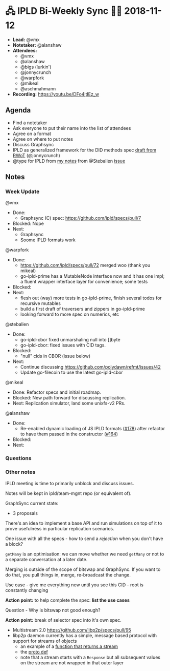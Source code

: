 # 🖧 IPLD Bi-Weekly Sync 🙌🏽 2018-11-12

- **Lead:** @vmx
- **Notetaker:** @alanshaw
- **Attendees:**
  - @vmx
  - @alanshaw
  - @bigs (lurkin')
  - @jonnycrunch
  - @warpfork
  - @mikeal
  - @aschmahmann
- **Recording:** https://youtu.be/DFo4jtIEz_w

## Agenda

- Find a notetaker
- Ask everyone to put their name into the list of attendees
- Agree on a format
- Agree on where to put notes
- Discuss Graphsync
- IPLD as generalized framework for the DID methods spec [draft from RWoT](https://github.com/WebOfTrustInfo/rwot7/blob/master/draft-documents/ipld_did_documents.md) (@jonnycrunch)
- @type for IPLD from [my notes](https://ipfs.io/ipfs/QmSXjd7BNeMApJHAsQfgoofzbJtiV1weaQTrGddKZQgwhs) from @Stebalien [issue](https://github.com/ipld/specs/issues/71)

## Notes

### Week Update

@vmx
  - Done:
    - Graphsync (C) spec: https://github.com/ipld/specs/pull/7
  - Blocked: Nope
  - Next:
    - Graphsync
    - Soome IPLD formats work


@warpfork
  - Done:
    - https://github.com/ipld/specs/pull/72 merged woo (thank you mikeal)
    - go-ipld-prime has a MutableNode interface now and it has one impl; a fluent wrapper interface layer for convenience; some tests
  - Blocked:
  - Next:
    - flesh out (way) more tests in go-ipld-prime, finish several todos for recursive mutables
    - build a first draft of traversers and zippers in go-ipld-prime
    - looking forward to more spec on numerics, etc

@stebalien
  - Done:
    - go-ipld-cbor fixed unmarshaling null into []byte
    - go-ipld-cbor: fixed issues with CID tags.
  - Blocked:
    - "null" cids in CBOR (issue below)
  - Next:
    - Continue discussing https://github.com/polydawn/refmt/issues/42
    - Update go-filecoin to use the latest go-ipld-cbor

@mikeal
  - Done: Refactor specs and initial roadmap.
  - Blocked: New path forward for discussing replication.
  - Next: Replication simulator, land some unixfs-v2 PRs.

@alanshaw
  - Done:
    - Re-enabled dynamic loading of JS IPLD formats ([#178](https://github.com/ipld/js-ipld/pull/178)) after refactor to have them passed in the constructor ([#164](https://github.com/ipld/js-ipld/pull/164))
  - Blocked:
  - Next:


### Questions

### Other notes

IPLD meeting is time to primarily unblock and discuss issues.

Notes will be kept in ipld/team-mgnt repo (or equivalent of).

GraphSync current state:

* 3 proposals

There's an idea to implement a base API and run simulations on top of it to prove usefulness in particular replication scenarios.

One issue with all the specs - how to send a _rejection_ when you don't have a block?

`getMany` is an optimisation: we can move whether we need `getMany` or not to a separate conversation at a later date.

Merging is outside of the scope of bitswap and GraphSync. If you want to do that, you pull things in, merge, re-broadcast the change.

Use case - give me everything new until you see this CID - root is constantly changing 

**Action point:** to help complete the spec: **list the use cases**

Question - Why is bitswap not good enough?

**Action point:** break of selector spec into it's own spec.

- Multistream 2.0 https://github.com/libp2p/specs/pull/95
- libp2p daemon currently has a simple, message based protocol with support for streams of objects
  - an example of a [function that returns a stream](https://github.com/libp2p/go-libp2p-daemon/blob/master/dht.go#L114)
  - the [proto def](https://github.com/libp2p/go-libp2p-daemon/blob/master/pb/p2pd.proto)
  - note that a stream starts with a `Response` but all subsequent values on the stream are not wrapped in that outer layer
